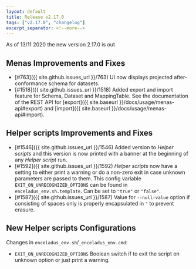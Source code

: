 ```yaml
---
layout: default
title: Release v2.17.0
tags: ["v2.17.0", "changelog"]
excerpt_separator: <!--more-->
---
```


As of 13/11 2020 the new version 2.17.0 is out
<!--more-->



## Menas Improvements and Fixes

- [#763]({{ site.github.issues_url }}/763) UI now displays projected after-conformance schema for datasets.
- [#1518]({{ site.github.issues_url }}/1518) Added export and import feature for Schema, Dataset and MappingTable. See the documentation of the REST API for [export]({{ site.baseurl }}/docs/usage/menas-api#export) and [import]({{ site.baseurl }}/docs/usage/menas-api#import).

## Helper scripts Improvements and Fixes

- [#1546]({{ site.github.issues_url }}/1546) Added version to _Helper scripts_ and this version is now printed with a banner at the beginning of any _Helper script_ run.
- [#1592]({{ site.github.issues_url }}/1592) _Helper scripts_ now have a setting to either print a warning or do a non-zero exit in case unknown parameters are passed to them. This config variable `EXIT_ON_UNRECOGNIZED_OPTIONS` can be found in `enceladus_env.sh.template`. Can be set to `"true"` or `"false"`.
- [#1587]({{ site.github.issues_url }}/1587) Value for `--null-value` option if consisting of spaces only is properly encapsulated in `"` to prevent erasure.

## New Helper scripts Configurations

Changes in `enceladus_env.sh`/`_enceladus_env.cmd`:

* `EXIT_ON_UNRECOGNIZED_OPTIONS` Boolean switch if to exit the script on unknown option or just print a warning.
